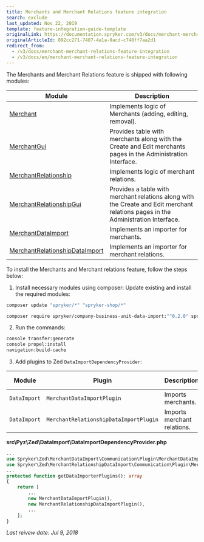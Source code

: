```yaml
---
title: Merchants and Merchant Relations feature integration
search: exclude
last_updated: Nov 22, 2019
template: feature-integration-guide-template
originalLink: https://documentation.spryker.com/v3/docs/merchant-merchant-relations-feature-integration
originalArticleId: 892cc271-7487-4a1a-9acd-c748ff7aa2d1
redirect_from:
  - /v3/docs/merchant-merchant-relations-feature-integration
  - /v3/docs/en/merchant-merchant-relations-feature-integration
---
```


The Merchants and Merchant Relations feature is shipped with following modules:

| Module | Description |
| --- | --- |
| [Merchant](https://github.com/spryker/spryker/tree/master/Bundles/Merchant) | Implements logic of Merchants (adding, editing, removal). |
| [MerchantGui](https://github.com/spryker/spryker/tree/master/Bundles/MerchantGui) | Provides table with merchants along with the Create and Edit merchants pages in the Administration Interface. |
| [MerchantRelationship](https://github.com/spryker/spryker/tree/master/Bundles/MerchantRelationship) | Implements logic of merchant relations. |
| [MerchantRelationshipGui](https://github.com/spryker/spryker/tree/master/Bundles/MerchantRelationshipGui) | Provides a table with merchant relations along with the Create and Edit merchant relations pages in the Administration Interface. |
| [MerchantDataImport](https://github.com/spryker/spryker/tree/master/Bundles/MerchantDataImport) | Implements an importer for merchants. |
| [MerchantRelationshipDataImport](https://github.com/spryker/spryker/tree/master/Bundles/MerchantRelationshipDataImport) | Implements an importer for merchant relations. |

To install the Merchants and Merchant relations feature, follow the steps below:

1. Install necessary modules using composer:
Update existing and install the required modules:

```bash
composer update "spryker/*" "spryker-shop/*"
```

```bash
composer require spryker/company-business-unit-data-import:"^0.2.0" spryker/merchant:"^1.0.0" spryker/merchant-data-import:"^0.1.0" spryker/merchant-gui:"^1.0.0" spryker/merchant-relationship:"^1.0.0" spryker/merchant-relationship-data-import:"^0.1.0" spryker/merchant-relationship-gui:"^1.0.0" --update-with-dependencies
```

2. Run the commands:

```bash
console transfer:generate
console propel:install
navigation:build-cache
```

3. Add plugins to Zed `DataImportDependencyProvider`:

| Module | Plugin | Description | Method in Dependency Provider |
| --- | --- | --- | --- |
| `DataImport` | `MerchantDataImportPlugin` | Imports merchants. | `getDataImporterPlugins` |
| `DataImport` | `MerchantRelationshipDataImportPlugin` | Imports merchant relations. | `getDataImporterPlugins` |

**src\Pyz\Zed\DataImport\DataImportDependencyProvider.php**

```php
...
use Spryker\Zed\MerchantDataImport\Communication\Plugin\MerchantDataImportPlugin;
use Spryker\Zed\MerchantRelationshipDataImport\Communication\Plugin\MerchantRelationshipDataImportPlugin;
...									
protected function getDataImporterPlugins(): array
{
    return [
        ...
        new MerchantDataImportPlugin(),
        new MerchantRelationshipDataImportPlugin(),
		...
    ];
}
```

_Last reivew date: Jul 9, 2018_

[//]: # (by Valeriy Pravoslavny)
